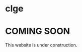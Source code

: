 # clge

<div class="container">
  <div class="wrapper">
    <div class="content">
      <div class="item">
        <!-- Place your content here to have it be centered vertically and horizontally  -->
        <h1>COMING SOON</h1>
        <p>This website is under construction.</p>
      </div>
    </div>
  </div>
</div>


